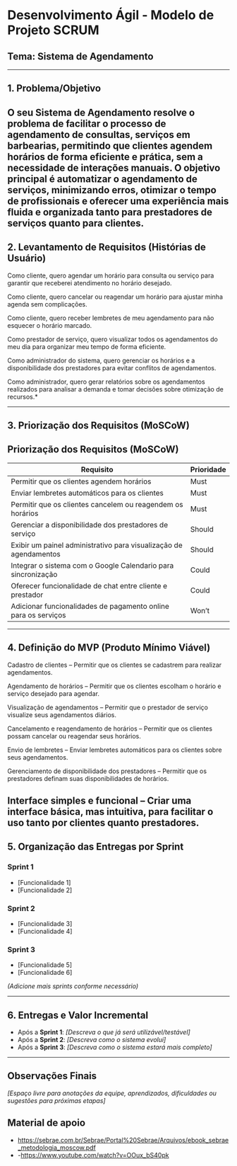 # Desenvolvimento Ágil - Modelo de Projeto SCRUM

## Tema: Sistema de Agendamento

---

## 1. Problema/Objetivo

O seu Sistema de Agendamento resolve o problema de facilitar o processo de agendamento de consultas, serviços em barbearias, permitindo que clientes agendem horários de forma eficiente e prática, sem a necessidade de interações manuais. O objetivo principal é automatizar o agendamento de serviços, minimizando erros, otimizar o tempo de profissionais e oferecer uma experiência mais fluida e organizada tanto para prestadores de serviços quanto para clientes.
---

## 2. Levantamento de Requisitos (Histórias de Usuário)

Como cliente, quero agendar um horário para consulta ou serviço para garantir que receberei atendimento no horário desejado.

Como cliente, quero cancelar ou reagendar um horário para ajustar minha agenda sem complicações.

Como cliente, quero receber lembretes de meu agendamento para não esquecer o horário marcado.

Como prestador de serviço, quero visualizar todos os agendamentos do meu dia para organizar meu tempo de forma eficiente.

Como administrador do sistema, quero gerenciar os horários e a disponibilidade dos prestadores para evitar conflitos de agendamentos.

Como administrador, quero gerar relatórios sobre os agendamentos realizados para analisar a demanda e tomar decisões sobre otimização de recursos.*

---

## 3. Priorização dos Requisitos (MoSCoW)

## Priorização dos Requisitos (MoSCoW)

| Requisito                                                   | Prioridade |
|-------------------------------------------------------------|------------|
| Permitir que os clientes agendem horários                   | Must       |
| Enviar lembretes automáticos para os clientes               | Must       |
| Permitir que os clientes cancelem ou reagendem os horários  | Must       |
| Gerenciar a disponibilidade dos prestadores de serviço      | Should     |
| Exibir um painel administrativo para visualização de agendamentos | Should     |
| Integrar o sistema com o Google Calendario para sincronização | Could      |
| Oferecer funcionalidade de chat entre cliente e prestador   | Could      |
| Adicionar funcionalidades de pagamento online para os serviços | Won’t      |

---

## 4. Definição do MVP (Produto Mínimo Viável)

Cadastro de clientes – Permitir que os clientes se cadastrem para realizar agendamentos.

Agendamento de horários – Permitir que os clientes escolham o horário e serviço desejado para agendar.

Visualização de agendamentos – Permitir que o prestador de serviço visualize seus agendamentos diários.

Cancelamento e reagendamento de horários – Permitir que os clientes possam cancelar ou reagendar seus horários.

Envio de lembretes – Enviar lembretes automáticos para os clientes sobre seus agendamentos.

Gerenciamento de disponibilidade dos prestadores – Permitir que os prestadores definam suas disponibilidades de horários.

Interface simples e funcional – Criar uma interface básica, mas intuitiva, para facilitar o uso tanto por clientes quanto prestadores.
---

## 5. Organização das Entregas por Sprint

### Sprint 1
- [Funcionalidade 1]
- [Funcionalidade 2]

### Sprint 2
- [Funcionalidade 3]
- [Funcionalidade 4]

### Sprint 3
- [Funcionalidade 5]
- [Funcionalidade 6]

*(Adicione mais sprints conforme necessário)*

---

## 6. Entregas e Valor Incremental

- Após a **Sprint 1**: *[Descreva o que já será utilizável/testável]*
- Após a **Sprint 2**: *[Descreva como o sistema evolui]*
- Após a **Sprint 3**: *[Descreva como o sistema estará mais completo]*

---

## Observações Finais

*[Espaço livre para anotações da equipe, aprendizados, dificuldades ou sugestões para próximas etapas]*

## Material de apoio
- https://sebrae.com.br/Sebrae/Portal%20Sebrae/Arquivos/ebook_sebrae_metodologia_moscow.pdf
- -https://www.youtube.com/watch?v=OOux_bS40pk
